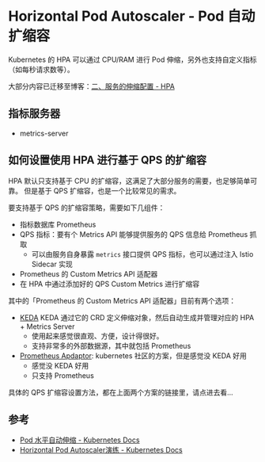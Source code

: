 # Horizontal Pod Autoscaler - Pod 自动扩缩容

Kubernetes 的 HPA 可以通过 CPU/RAM 进行 Pod 伸缩，另外也支持自定义指标（如每秒请求数等）。

大部分内容已迁移至博客：[二、服务的伸缩配置 - HPA](https://thiscute.world/posts/kubernetes-best-practices/#k8s-hpa)

## 指标服务器

-  metrics-server 

## 如何设置使用 HPA 进行基于 QPS 的扩缩容

HPA 默认只支持基于 CPU 的扩缩容，这满足了大部分服务的需要，也足够简单可靠。
但是基于 QPS 扩缩容，也是一个比较常见的需求。

要支持基于 QPS 的扩缩容策略，需要如下几组件：
- 指标数据库 Prometheus
- QPS 指标：要有个 Metrics API 能够提供服务的 QPS 信息给 Prometheus 抓取
  - 可以由服务自身暴露 `metrics` 接口提供 QPS 指标，也可以通过注入 Istio Sidecar 实现
- Prometheus 的 Custom Metrics API 适配器
- 在 HPA 中通过添加好的 QPS Custom Metrics 进行扩缩容

其中的「Prometheus 的 Custom Metrics API 适配器」目前有两个选项：

- [KEDA](./KEDA.md) KEDA 通过它的 CRD 定义伸缩对象，然后自动生成并管理对应的 HPA + Metrics Server
  - 使用起来感觉很直观、方便，设计得很好。
  - 支持非常多的外部数据源，其中就包括 Prometheus
- [Prometheus Apdaptor](./prometheus-adapter.md): kubernetes 社区的方案，但是感觉没 KEDA 好用
  - 感觉没 KEDA 好用
  - 只支持 Prometheus

具体的 QPS 扩缩容设置方法，都在上面两个方案的链接里，请点进去看...

## 参考

- [Pod 水平自动伸缩 - Kubernetes Docs](https://kubernetes.io/zh/docs/tasks/run-application/horizontal-pod-autoscale/)
- [Horizontal Pod Autoscaler演练 - Kubernetes Docs](https://kubernetes.io/zh/docs/tasks/run-application/horizontal-pod-autoscale-walkthrough/)

